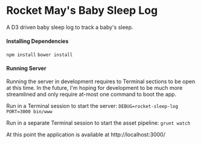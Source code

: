 Rocket May's Baby Sleep Log
===

A D3 driven baby sleep log to track a baby's sleep.


#### Installing Dependencies

`npm install`
`bower install`

#### Running Server

Running the server in development requires to Terminal sections to be open at
this time. In the future, I'm hoping for development to be much more
streamlined and only require at-most one command to boot the app.

Run in a Terminal session to start the server:
`DEBUG=rocket-sleep-log PORT=3000 bin/www`

Run in a separate Terminal session to start the asset pipeline:
`grunt watch`

At this point the application is available at http://localhost:3000/
